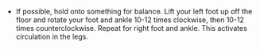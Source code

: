 - If possible, hold onto something for balance. Lift your left foot up off the floor and rotate your foot and ankle 10-12 times clockwise, then 10-12 times counterclockwise. Repeat for right foot and ankle. This activates circulation in the legs.
